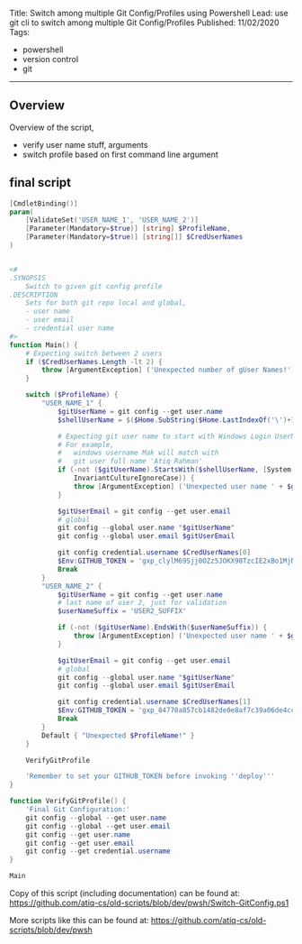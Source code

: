 Title: Switch among multiple Git Config/Profiles using Powershell
Lead: use git cli to switch among multiple Git Config/Profiles
Published: 11/02/2020
Tags:
  - powershell
  - version control
  - git
---

## Overview
Overview of the script,

- verify user name stuff, arguments
- switch profile based on first command line argument

## final script

```powershell
[CmdletBinding()]
param(
    [ValidateSet('USER_NAME_1', 'USER_NAME_2')]
    [Parameter(Mandatory=$true)] [string] $ProfileName,
    [Parameter(Mandatory=$true)] [string[]] $CredUserNames
)


<#
.SYNOPSIS
    Switch to given git config profile
.DESCRIPTION
    Sets for both git repo local and global,
    - user name
    - user email
    - credential user name
#>
function Main() {
    # Expecting switch between 2 users
    if ($CredUserNames.Length -lt 2) {
        throw [ArgumentException] ('Unexpected number of gUser Names!')
    }

    switch ($ProfileName) {
        "USER_NAME_1" {
            $gitUserName = git config --get user.name
            $shellUserName = $($Home.SubString($Home.LastIndexOf('\')+1))

            # Expecting git user name to start with Windows Login UserName
            # For example,
            #   windows username Mak will match with
            #   git user full name 'Atiq Rahman'
            if (-not ($gitUserName).StartsWith($shellUserName, [System.StringComparison]::`
                InvariantCultureIgnoreCase)) {
                throw [ArgumentException] ('Unexpected user name ' + $gitUserName + '!')
            }

            $gitUserEmail = git config --get user.email
            # global
            git config --global user.name "$gitUserName"
            git config --global user.email $gitUserEmail

            git config credential.username $CredUserNames[0]
            $Env:GITHUB_TOKEN = 'gxp_clylM69Sjj0OZz5JOKX98TzcIE2xBo1MjNTO'
            Break
        }
        "USER_NAME_2" {
            $gitUserName = git config --get user.name
            # last name of user 2, just for validation
            $userNameSuffix = 'USER2_SUFFIX'

            if (-not ($gitUserName).EndsWith($userNameSuffix)) {
                throw [ArgumentException] ('Unexpected user name ' + $gitUserName + '!')
            }

            $gitUserEmail = git config --get user.email
            # global
            git config --global user.name "$gitUserName"
            git config --global user.email $gitUserEmail

            git config credential.username $CredUserNames[1]
            $Env:GITHUB_TOKEN = 'gxp_84770a857cb1482de0e8af7c39a06de4ccf001eeb'
            Break
        }
        Default { "Unexpected $ProfileName!" }
    }

    VerifyGitProfile

    'Remember to set your GITHUB_TOKEN before invoking ''deploy'''
}

function VerifyGitProfile() {
    'Final Git Configuration:'
    git config --global --get user.name
    git config --global --get user.email
    git config --get user.name
    git config --get user.email
    git config --get credential.username
}

Main
```

Copy of this script (including documentation) can be found at:
https://github.com/atiq-cs/old-scripts/blob/dev/pwsh/Switch-GitConfig.ps1

More scripts like this can be found at:
https://github.com/atiq-cs/old-scripts/blob/dev/pwsh
